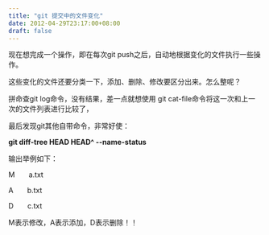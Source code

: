 ```yaml
---
title: "git 提交中的文件变化"
date: 2012-04-29T23:17:00+08:00
draft: false
---
```


现在想完成一个操作，即在每次git push之后，自动地根据变化的文件执行一些操作。


这些变化的文件还要分类一下，添加、删除、修改要区分出来。怎么整呢？


拼命查git log命令，没有结果，差一点就想使用 git cat-file命令将这一次和上一次的文件列表进行比较了，


最后发现git其他自带命令，非常好使：


**git diff-tree HEAD HEAD^ --name-status**


输出举例如下：  




M       a.txt  

A       b.txt  

D       c.txt  

  




M表示修改，A表示添加，D表示删除！！  




  

